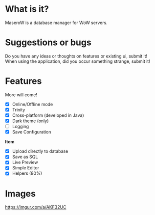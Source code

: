 # What is it?

MaseroW is a database manager for WoW servers.

# Suggestions or bugs
Do you have any ideas or thoughts on features or existing ui, submit it!
When using the application, did you occur something strange, submit it!

# Features

More will come!

- [x] Online/Offline mode
- [x] Trinity
- [x] Cross-platform (developed in Java)
- [x] Dark theme (only)
- [ ] Logging
- [x] Save Configuration

**Item**
- [x] Upload directly to database
- [x] Save as SQL
- [x] Live Preview
- [x] Simple Editor
- [x] Helpers (80%)

# Images

https://imgur.com/a/AKF32UC